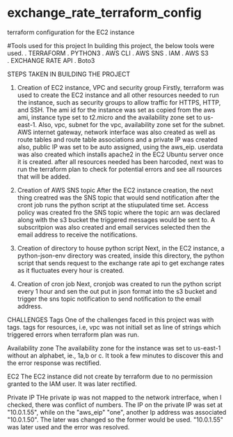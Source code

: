 # exchange_rate_terraform_config
terraform configuration for the EC2 instance


#Tools used for this project
In building this project, the below tools were used.
. TERRAFORM
. PYTHON3
. AWS CLI
. AWS SNS
. IAM
. AWS S3  
. EXCHANGE RATE API
. Boto3


STEPS TAKEN IN BUILDING THE PROJECT
1. Creation of EC2 instance, VPC and security group
Firstly, terraform was used to create the EC2 instance and all other resources needed to run the instance, such as security groups to allow traffic for HTTPS, HTTP, and SSH. The ami id for the instance was set as copied from the aws ami, instance type set to t2.micro and the availability zone set to us-east-1.
Also, vpc, subnet for the vpc, availability zone set for the subnet. AWS internet gateway, network interface was also created as well as route tables and route table associations and a private IP was created also, public IP was set to be auto assigned, using the aws_eip. userdata was also created which installs apache2 in the EC2 Ubuntu server once it is created. after all resources needed has been harcoded, next was to run the terraform plan to check for potential errors and see all rsources that will be added.

2. Creation of AWS SNS topic
After the EC2 instance creation, the next thing creatred was the SNS topic that would send notification after the cront job runs the python script at the stiupulated time set. Access policy was created fro the SNS topic where the topic arn was declared along with the s3 bucket the triggered messages would be sent to. A subscritpion was also created and email services selected then the email address to receive the notifications.

3. Creation of directory to house python script
Next, in the EC2 instance, a python-json-env directory was created, inside this directory, the python script that sends request to the exchange rate api to get exchange rates as it fluctuates every hour is created. 

4. Creation of cron job
   Next, cronjob was created to run the python script every 1 hour and sen the out put in json format into the s3 bucket and trigger the sns topic notification to send notification to the email address.


CHALLENGES 
Tags
One of the challenges faced in this project was with tags. tags for resources, i.e, vpc was not initiall set as line of strings which triggered errors when terraform plan was run.

Availability zone
The availability zone for the instance was set to us-east-1 without an alphabet, ie., 1a,b or c. It took a few minutes to discover this and the error response was rectified. 

EC2
The EC2 instance did not create by terraform due to no permission granted to the IAM user. It was later rectified.

Private IP
THe private ip was not mapped to the network intrerface, when I checked, there was conflict of numbers. The IP on the private IP was set at "10.0.1.55", while on the "aws_eip" "one", another Ip address was associated "10.0.1.50". The later was changed so the former would be used. "10.0.1.55" was later used and the error was resolved.
